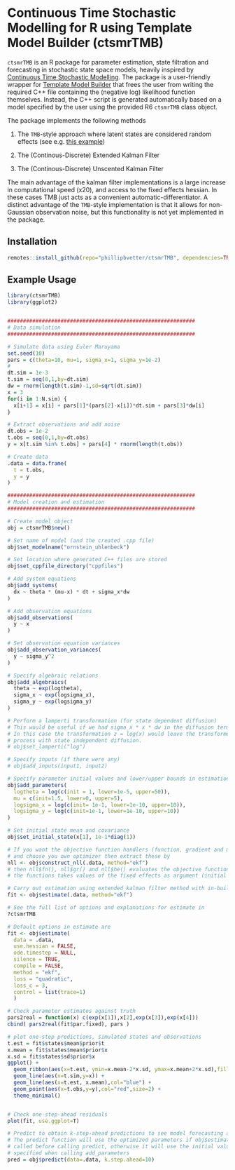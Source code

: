 # Continuous Time Stochastic Modelling for R using Template Model Builder (ctsmrTMB)

`ctsmrTMB` is an R package for parameter estimation, state filtration and forecasting in stochastic state space models, heavily inspired by [Continuous Time Stochastic Modelling](https://ctsm.info). 
The package is a user-friendly wrapper for [Template Model Builder](https://github.com/kaskr/adcomp) that frees the user from writing
the required C++ file containing the (negative log) likelihood function themselves. Instead, the C++ script is generated automatically based on a model specified by the user using the provided R6 `ctsmrTMB` class object.  

The package implements the following methods 
 
1. The `TMB`-style approach where latent states are considered random effects (see e.g. [this example]( https://github.com/kaskr/adcomp/blob/master/tmb_examples/sde_linear.cpp))

2. The (Continous-Discrete) Extended Kalman Filter 

3. The (Continous-Discrete) Unscented Kalman Filter

The main advantage of the kalman filter implementations is a large increase in computational speed (x20), and access to the fixed effects hessian. In these cases TMB just acts as a convenient automatic-differentiator. A distinct advantage of the `TMB`-style implementation is that it allows for non-Gaussian observation noise, but this functionality is not yet implemented in the package.

## Installation

``` r
remotes::install_github(repo="phillipbvetter/ctsmrTMB", dependencies=TRUE)
```

## Example Usage

``` r
library(ctsmrTMB)
library(ggplot2)


############################################################
# Data simulation
############################################################

# Simulate data using Euler Maruyama
set.seed(10)
pars = c(theta=10, mu=1, sigma_x=1, sigma_y=1e-2)
# 
dt.sim = 1e-3
t.sim = seq(0,1,by=dt.sim)
dw = rnorm(length(t.sim)-1,sd=sqrt(dt.sim))
x = 3
for(i in 1:N.sim) {
  x[i+1] = x[i] + pars[1]*(pars[2]-x[i])*dt.sim + pars[3]*dw[i]
}

# Extract observations and add noise
dt.obs = 1e-2
t.obs = seq(0,1,by=dt.obs)
y = x[t.sim %in% t.obs] + pars[4] * rnorm(length(t.obs))

# Create data
.data = data.frame(
  t = t.obs,
  y = y
)

############################################################
# Model creation and estimation
############################################################

# Create model object
obj = ctsmrTMB$new()

# Set name of model (and the created .cpp file)
obj$set_modelname("ornstein_uhlenbeck")

# Set location where generated C++ files are stored
obj$set_cppfile_directory("cppfiles")

# Add system equations
obj$add_systems(
  dx ~ theta * (mu-x) * dt + sigma_x*dw
)

# Add observation equations
obj$add_observations(
  y ~ x
)

# Set observation equation variances
obj$add_observation_variances(
  y ~ sigma_y^2
)

# Specify algebraic relations
obj$add_algebraics(
  theta ~ exp(logtheta),
  sigma_x ~ exp(logsigma_x),
  sigma_y ~ exp(logsigma_y)
)

# Perform a lamperti transformation (for state dependent diffusion)
# This would be useful if we had sigma_x * x * dw in the diffusion term.
# In this case the transformation z = log(x) would leave the transformed
# process with state independent diffusion.
# obj$set_lamperti("log")

# Specify inputs (if there were any)
# obj$add_inputs(input1, input2)

# Specify parameter initial values and lower/upper bounds in estimation
obj$add_parameters(
  logtheta = log(c(init = 1, lower=1e-5, upper=50)),
  mu = c(init=1.5, lower=0, upper=5),
  logsigma_x = log(c(init= 1e-1, lower=1e-10, upper=10)),
  logsigma_y = log(c(init=1e-1, lower=1e-10, upper=10))
)

# Set initial state mean and covariance
obj$set_initial_state(x[1], 1e-1*diag(1))

# If you want the objective function handlers (function, gradient and maybe hessian)
# and choose you own optimizer then extract these by
nll <- obj$construct_nll(.data, method="ekf")
# then nll$fn(), nll$gr() and nll$he() evaluates the objective function, its gradient and hessian respectively.
# the functions takes values of the fixed effects as argument (initial parameter values are found in nll$par)

# Carry out estimation using extended kalman filter method with in-built nlminb optimizer
fit <- obj$estimate(.data, method="ekf")

# See the full list of options and explanations for estimate in
?ctsmrTMB

# Default options in estimate are
fit <- obj$estimate(
  data = .data,
  use.hessian = FALSE,
  ode.timestep = NULL,
  silence = TRUE,
  compile = FALSE,
  method = "ekf", 
  loss = "quadratic", 
  loss_c = 3,
  control = list(trace=1) 
  )

# Check parameter estimates against truth
pars2real = function(x) c(exp(x[1]),x[2],exp(x[3]),exp(x[4]))
cbind( pars2real(fit$par.fixed), pars )

# plot one-step predictions, simulated states and observations
t.est = fit$states$mean$prior$t
x.mean = fit$states$mean$prior$x
x.sd = fit$states$sd$prior$x
ggplot() +
  geom_ribbon(aes(x=t.est, ymin=x.mean-2*x.sd, ymax=x.mean+2*x.sd),fill="grey", alpha=0.9) +
  geom_line(aes(x=t.sim,y=x)) + 
  geom_line(aes(x=t.est, x.mean),col="blue") +
  geom_point(aes(x=t.obs,y=y),col="red",size=2) +
  theme_minimal()


# Check one-step-ahead residuals
plot(fit, use.ggplot=T)

# Predict to obtain k-step-ahead predictions to see model forecasting ability
# The predict function will use the optimized parameters if obj$estimate was
# called before calling predict, otherwise it will use the initial values
# specified when calling add_parameters
pred = obj$predict(data=.data, k.step.ahead=10)
```


